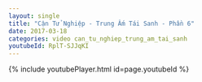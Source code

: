 ```yaml
---
layout: single
title: "Cận Tử Nghiệp - Trung Ấm Tái Sanh - Phần 6"
date: 2017-03-18
categories: video can_tu_nghiep_trung_am_tai_sanh
youtubeId: RplT-SJJqKI
---
```


{% include youtubePlayer.html id=page.youtubeId %}